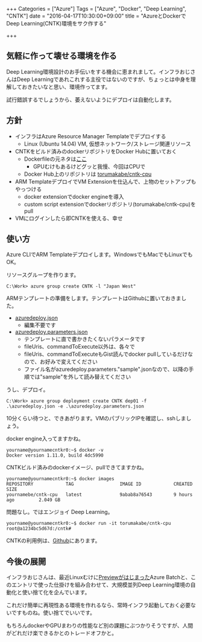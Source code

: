 +++
Categories = ["Azure"]
Tags = ["Azure", "Docker", "Deep Learning", "CNTK"]
date = "2016-04-17T10:30:00+09:00"
title = "AzureとDockerでDeep Learning(CNTK)環境をサク作する"

+++

## 気軽に作って壊せる環境を作る
Deep Learning環境設計のお手伝いをする機会に恵まれまして。インフラおじさんはDeep Learningであれこれする主役ではないのですが、ちょっとは中身を理解しておきたいなと思い、環境作ってます。

試行錯誤するでしょうから、萎えないようにデプロイは自動化します。

## 方針

* インフラはAzure Resource Manager Templateでデプロイする
    * Linux (Ubuntu 14.04) VM, 仮想ネットワーク/ストレージ関連リソース
* CNTKをビルド済みのdockerリポジトリをDocker Hubに置いておく
    * Dockerfileの元ネタは[ここ](https://github.com/Microsoft/CNTK/tree/master/Tools/docker)
        * GPUむけもあるけどグッと我慢、今回はCPUで
    * Docker Hub上のリポジトリは [torumakabe/cntk-cpu](https://hub.docker.com/r/torumakabe/cntk-cpu/)
* ARM TemplateデプロイでVM Extensionを仕込んで、上物のセットアップもやっつける
    * docker extensionでdocker engineを導入
    * custom script extensionでdockerリポジトリ(torumakabe/cntk-cpu)をpull
* VMにログインしたら即CNTKを使える、幸せ

## 使い方

Azure CLIでARM Templateデプロイします。WindowsでもMacでもLinuxでもOK。

リソースグループを作ります。

    C:\Work> azure group create CNTK -l "Japan West"
    
ARMテンプレートの準備をします。テンプレートはGithubに置いておきました。

* [azuredeploy.json](https://github.com/ToruMakabe/CNTK/blob/master/deploy_singlenode/azuredeploy.json)
    * 編集不要です
* [azuredeploy.parameters.json](https://github.com/ToruMakabe/CNTK/blob/master/deploy_singlenode/azuredeploy.parameters.sample.json)
    * テンプレートに直で書かきたくないパラメータです
    * fileUris、commandToExecute以外は、各々で
    * fileUris、commandToExecuteもGist読んでdocker pullしているだけなので、お好みで変えてください
    * ファイル名がazuredeploy.parameters."sample".jsonなので、以降の手順では"sample"を外して読み替えてください
    
うし、デプロイ。

    C:\Work> azure group deployment create CNTK dep01 -f .\azuredeploy.json -e .\azuredeploy.parameters.json
    
10分くらい待つと、できあがります。VMのパブリックIPを確認し、sshしましょう。

docker engine入ってますかね。

    yourname@yournamecntkr0:~$ docker -v
    Docker version 1.11.0, build 4dc5990
    
CNTKビルド済みのdockerイメージ、pullできてますかね。

    yourname@yournamecntkr0:~$ docker images
    REPOSITORY            TAG                 IMAGE ID            CREATED             SIZE
    yournamebe/cntk-cpu   latest              9abab8a76543        9 hours ago         2.049 GB
    
問題なし。ではエンジョイ Deep Learning。

    yourname@yournamecntkr0:~$ docker run -it torumakabe/cntk-cpu
    root@a1234bc5d67d:/cntk#
    
CNTKの利用例は、[Github](https://github.com/Microsoft/CNTK/tree/master/Examples)にあります。

## 今後の展開
インフラおじさんは、最近Linuxむけに[Previewがはじまった](https://azure.microsoft.com/ja-jp/blog/announcing-support-of-linux-vm-on-azure-batch-service/)Azure Batchと、このエントリで使った仕掛けを組み合わせて、大規模並列Deep Learning環境の自動化と使い捨て化を企んでいます。

これだけ簡単に再現性ある環境を作れるなら、常時インフラ起動しておく必要ないですものね。使い捨てでいいです。

もちろんdockerやGPUまわりの性能など別の課題にぶつかりそうですが、人間がどれだけ楽できるかとのトレードオフかと。
